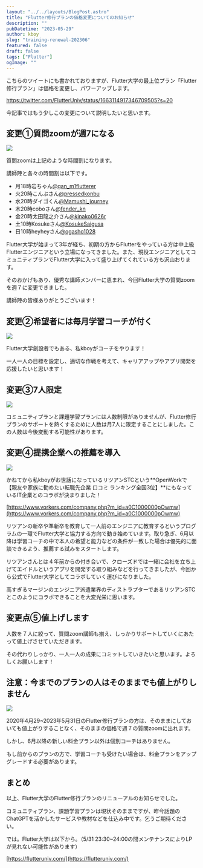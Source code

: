 ```yaml
---
layout: "../../layouts/BlogPost.astro"
title: "Flutter修行プランの価格変更についてのお知らせ"
description: ""
pubDatetime: "2023-05-29"
author: kboy
slug: "training-renewal-202306"
featured: false
draft: false
tags: ["Flutter"]
ogImage: ""
---
```


こちらのツイートにも書かれておりますが、Flutter大学の最上位プラン「Flutter修行プラン」は価格を変更し、パワーアップします。

https://twitter.com/FlutterUniv/status/1663114917346709505?s=20

今記事ではもう少しこの変更について説明したいと思います。

## 変更①質問zoomが週7になる

![](http://34.145.4.125/wp-content/uploads/2023/05/zoom_schedule-1024x305.png)

質問zoomは上記のような時間割になります。

講師陣と各々の時間割は以下です。

- 月18時岩ちゃん[@gan_m1flutterer](https://twitter.com/gan_m1flutterer)
- 火20時こんぶさん[@pressedkonbu](https://twitter.com/pressedkonbu)
- 水20時ダイゴくん[@Mamushi_journey](https://twitter.com/Mamushi_journey)
- 木20時coboさん[@fender_kn](https://twitter.com/fender_kn)
- 金20時太田龍之介さん[@kinako0626r](https://twitter.com/kinako0626r)
- 土10時Kosukeさん[@KosukeSaigusa](https://twitter.com/KosukeSaigusa)
- 日10時heyheyさん[@ogasho1028](https://twitter.com/ogasho1028)

Flutter大学が始まって3年が経ち、初期の方からFlutterをやっている方は中上級Flutterエンジニアという立場になってきました。また、現役エンジニアとしてコミュニティプランでFlutter大学に入って盛り上げてくれている方も沢山おります。

そのおかげもあり、優秀な講師メンバーに恵まれ、今回Flutter大学の質問zoomを週７に変更できました。

講師陣の皆様ありがとうございます！

## 変更②希望者には毎月学習コーチが付く

![](http://34.145.4.125/wp-content/uploads/2023/05/coach_kboy-1024x431.png)

Flutter大学創設者でもある、私kboyがコーチをやります！

一人一人の目標を設定し、適切な作戦を考えて、キャリアアップやアプリ開発を応援したいと思います！

## 変更③7人限定

![](http://34.145.4.125/wp-content/uploads/2023/05/凡才サムネ-1024x576.png)

コミュニティプランと課題学習プランには人数制限がありませんが、Flutter修行プランのサポートを熱くするために人数は月7人に限定することにしました。この人数は今後変動する可能性があります。

## 変更④提携企業への推薦を導入

![](http://34.145.4.125/wp-content/uploads/2023/05/修行プランのリニューアルのお知らせ-7-1024x576.png)

かねてから私kboyがお世話になっているリツアンSTCという**OpenWorkで【親友や家族に勧めたい転職先企業 口コミ ランキング全国3位】**にもなっているIT企業とのコラボが決まりました！

[https://www.vorkers.com/company.php?m_id=a0C1000000pOwmw](https://www.vorkers.com/company.php?m_id=a0C1000000pOwmw)

リツアンの新卒や準新卒を教育して一人前のエンジニアに教育するというプログラムの一環でFlutter大学と協力する方向で動き始めています。取り急ぎ、6月以降は学習コーチの中で本人の希望と能力などの条件が一致した場合は優先的に面談できるよう、推薦する試みをスタートします。

リツアンさんとは４年前からの付き合いで、クローズドでは一緒に会社を立ち上げてエイドルというアプリを開発する取り組みなどを行ってきましたが、今回から公式でFlutter大学としてコラボしていく運びになりました。

高すぎるマージンのエンジニア派遣業界のディストラプターであるリツアンSTCとこのようにコラボできることを大変光栄に思います。

## 変更点⑤値上げします

人数を７人に絞って、質問zoom講師も揃え、しっかりサポートしていくにあたって値上げさせていただきます。

その代わりしっかり、一人一人の成果にコミットしていきたいと思います。よろしくお願いします！

## 注意：今までのプランの人はそのままでも値上がりしません

![](http://34.145.4.125/wp-content/uploads/2023/05/修行プランのリニューアルのお知らせ-3-1024x576.png)

2020年4月29~2023年5月31日のFlutter修行プランの方は、そのままにしておいても値上がりすることなく、そのままの価格で週７の質問zoomに出れます。

しかし、6月以降の新しい料金プラン以外は個別コーチはありません。

もし前からのプランの方で、学習コーチも受けたい場合は、料金プランをアップグレードする必要があります。

## まとめ

以上、Flutter大学のFlutter修行プランのリニューアルのお知らせでした。

コミュニティプラン、課題学習プランは現状そのままですが、昨今話題のChatGPTを活かしたサービスや教材などを仕込み中です。乞うご期待ください。

では。Flutter大学は以下から。（5/31 23:30~24:00の間メンテナンスによりLPが見れない可能性があります）

[https://flutteruniv.com/](https://flutteruniv.com/)